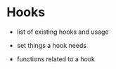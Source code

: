 # Hooks

- list of existing hooks and usage

- set things a hook needs 
- functions related to a hook
